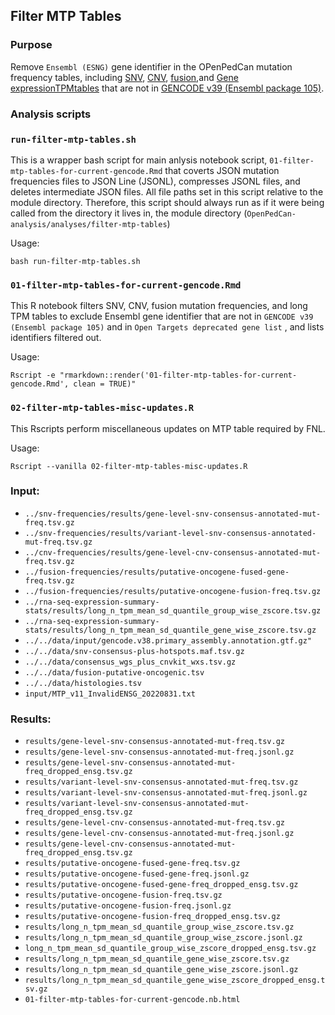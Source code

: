 ## Filter MTP Tables

### Purpose
Remove `Ensembl (ESNG)` gene identifier in the OPenPedCan mutation frequency tables, including [SNV](https://github.com/PediatricOpenTargets/OpenPedCan-analysis/tree/dev/analyses/snv-frequencies), [CNV](https://github.com/PediatricOpenTargets/OpenPedCan-analysis/tree/dev/analyses/cnv-frequencies), [fusion](https://github.com/PediatricOpenTargets/OpenPedCan-analysis/tree/dev/analyses/fusion-frequencies),and [Gene expressionTPMtables](https://github.com/PediatricOpenTargets/OpenPedCan-analysis/tree/dev/analyses/rna-seq-expression-summary-stats) that are not in [GENCODE v39 (Ensembl package 105)](http://ftp.ebi.ac.uk/pub/databases/gencode/Gencode_human/release_39/).


### Analysis scripts

### `run-filter-mtp-tables.sh`
This is a wrapper bash script for main anlysis notebook script, `01-filter-mtp-tables-for-current-gencode.Rmd` that coverts JSON mutation frequencies files to JSON Line (JSONL), compresses JSONL files, and deletes intermediate JSON files. All file paths set in this script relative to the module directory. Therefore, this script should always run as if it were being called from the directory it lives in, the module directory (`OpenPedCan-analysis/analyses/filter-mtp-tables`)

Usage:
```
bash run-filter-mtp-tables.sh
```

### `01-filter-mtp-tables-for-current-gencode.Rmd`
This R notebook filters SNV, CNV, fusion mutation frequencies, and long TPM tables to exclude Ensembl gene identifier that are not in `GENCODE v39 (Ensembl package 105)` and in `Open Targets deprecated gene list` , and lists identifiers filtered out. 

Usage:
```
Rscript -e "rmarkdown::render('01-filter-mtp-tables-for-current-gencode.Rmd', clean = TRUE)"
```

### `02-filter-mtp-tables-misc-updates.R`
This Rscripts perform miscellaneous updates on MTP table required by FNL. 

Usage:
```
Rscript --vanilla 02-filter-mtp-tables-misc-updates.R
```

### Input:
- `../snv-frequencies/results/gene-level-snv-consensus-annotated-mut-freq.tsv.gz`
- `../snv-frequencies/results/variant-level-snv-consensus-annotated-mut-freq.tsv.gz`
- `../cnv-frequencies/results/gene-level-cnv-consensus-annotated-mut-freq.tsv.gz`
- `../fusion-frequencies/results/putative-oncogene-fused-gene-freq.tsv.gz`
- `../fusion-frequencies/results/putative-oncogene-fusion-freq.tsv.gz`
- `../rna-seq-expression-summary-stats/results/long_n_tpm_mean_sd_quantile_group_wise_zscore.tsv.gz`
- `../rna-seq-expression-summary-stats/results/long_n_tpm_mean_sd_quantile_gene_wise_zscore.tsv.gz`
- `../../data/input/gencode.v38.primary_assembly.annotation.gtf.gz"`
- `../../data/snv-consensus-plus-hotspots.maf.tsv.gz`
- `../../data/consensus_wgs_plus_cnvkit_wxs.tsv.gz`
- `../../data/fusion-putative-oncogenic.tsv`
- `../../data/histologies.tsv`
- `input/MTP_v11_InvalidENSG_20220831.txt`


### Results:
- `results/gene-level-snv-consensus-annotated-mut-freq.tsv.gz`
- `results/gene-level-snv-consensus-annotated-mut-freq.jsonl.gz`
- `results/gene-level-snv-consensus-annotated-mut-freq_dropped_ensg.tsv.gz`
- `results/variant-level-snv-consensus-annotated-mut-freq.tsv.gz`
- `results/variant-level-snv-consensus-annotated-mut-freq.jsonl.gz`
- `results/variant-level-snv-consensus-annotated-mut-freq_dropped_ensg.tsv.gz`
- `results/gene-level-cnv-consensus-annotated-mut-freq.tsv.gz`
- `results/gene-level-cnv-consensus-annotated-mut-freq.jsonl.gz`
- `results/gene-level-cnv-consensus-annotated-mut-freq_dropped_ensg.tsv.gz`
- `results/putative-oncogene-fused-gene-freq.tsv.gz`
- `results/putative-oncogene-fused-gene-freq.jsonl.gz`
- `results/putative-oncogene-fused-gene-freq_dropped_ensg.tsv.gz`
- `results/putative-oncogene-fusion-freq.tsv.gz`
- `results/putative-oncogene-fusion-freq.jsonl.gz`
- `results/putative-oncogene-fusion-freq_dropped_ensg.tsv.gz`
- `results/long_n_tpm_mean_sd_quantile_group_wise_zscore.tsv.gz`
- `results/long_n_tpm_mean_sd_quantile_group_wise_zscore.jsonl.gz`
- `long_n_tpm_mean_sd_quantile_group_wise_zscore_dropped_ensg.tsv.gz`
- `results/long_n_tpm_mean_sd_quantile_gene_wise_zscore.tsv.gz`
- `results/long_n_tpm_mean_sd_quantile_gene_wise_zscore.jsonl.gz`
- `results/long_n_tpm_mean_sd_quantile_gene_wise_zscore_dropped_ensg.tsv.gz`
- `01-filter-mtp-tables-for-current-gencode.nb.html`

